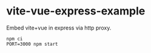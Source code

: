 # vite-vue-express-example

Embed vite+vue in express via http proxy.

```
npm ci
PORT=3000 npm start
```

